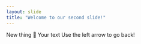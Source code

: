 ```yaml
---
layout: slide
title: "Welcome to our second slide!"
---
```

New thing 🦖
Your text
Use the left arrow to go back!
